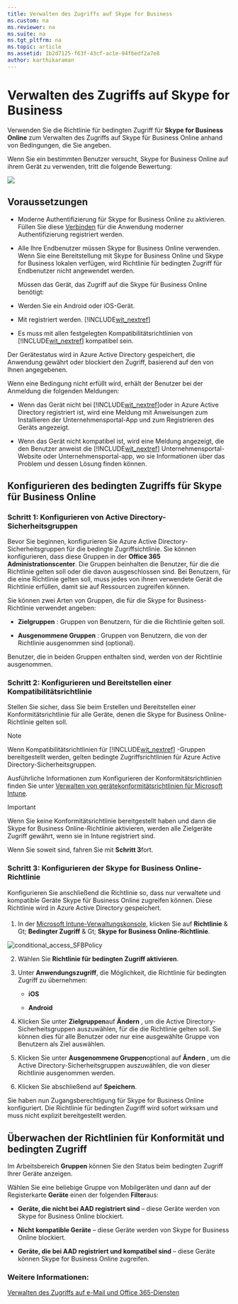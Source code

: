 ```yaml
---
title: Verwalten des Zugriffs auf Skype for Business
ms.custom: na
ms.reviewer: na
ms.suite: na
ms.tgt_pltfrm: na
ms.topic: article
ms.assetid: 1b2d7125-f63f-43cf-ac1e-94fbedf2a7e8
author: karthikaraman
---
```

# Verwalten des Zugriffs auf Skype for Business
Verwenden Sie die Richtlinie für bedingten Zugriff für  **Skype for Business Online** zum Verwalten des Zugriffs auf Skype für Business Online anhand von Bedingungen, die Sie angeben.

Wenn Sie ein bestimmten Benutzer versucht, Skype for Business Online auf ihrem Gerät zu verwenden, tritt die folgende Bewertung:

![](../Image/ConditionalAccess_SkypeforBusiness.png)

## Voraussetzungen

-   Moderne Authentifizierung für Skype for Business Online zu aktivieren. Füllen Sie diese [Verbinden](https://connect.microsoft.com/office/Survey/NominationSurvey.aspx?SurveyID=17299&ProgramID=8715) für die Anwendung moderner Authentifizierung registriert werden.
-  Alle Ihre Endbenutzer müssen Skype for Business Online verwenden. Wenn Sie eine Bereitstellung mit Skype for Business Online und Skype for Business lokalen verfügen, wird Richtlinie für bedingten Zugriff für Endbenutzer nicht angewendet werden.

    Müssen das Gerät, das Zugriff auf die Skype für Business Online benötigt:

-   Werden Sie ein Android oder iOS-Gerät.

-   Mit registriert werden. [!INCLUDE[wit_nextref](../Token/wit_nextref_md.md)]

-   Es muss mit allen festgelegten Kompatibilitätsrichtlinien von [!INCLUDE[wit_nextref](../Token/wit_nextref_md.md)] kompatibel sein.


Der Gerätestatus wird in Azure Active Directory gespeichert, die Anwendung gewährt oder blockiert den Zugriff, basierend auf den von Ihnen angegebenen.

Wenn eine Bedingung nicht erfüllt wird, erhält der Benutzer bei der Anmeldung die folgenden Meldungen:

-   Wenn das Gerät nicht bei [!INCLUDE[wit_nextref](../Token/wit_nextref_md.md)]oder in Azure Active Directory registriert ist, wird eine Meldung mit Anweisungen zum Installieren der Unternehmensportal-App und zum Registrieren des Geräts angezeigt.

-   Wenn das Gerät nicht kompatibel ist, wird eine Meldung angezeigt, die den Benutzer anweist die [!INCLUDE[wit_nextref](../Token/wit_nextref_md.md)] Unternehmensportal-Website oder Unternehmensportal-app, wo sie Informationen über das Problem und dessen Lösung finden können.

## Konfigurieren des bedingten Zugriffs für Skype für Business Online

### Schritt 1: Konfigurieren von Active Directory-Sicherheitsgruppen
Bevor Sie beginnen, konfigurieren Sie Azure Active Directory-Sicherheitsgruppen für die bedingte Zugriffsichtlinie. Sie können konfigurieren, dass diese Gruppen in der **Office 365 Administrationscenter**. Die Gruppen beinhalten die Benutzer, für die die Richtlinie gelten soll oder die davon ausgeschlossen sind. Bei Benutzern, für die eine Richtlinie gelten soll, muss jedes von ihnen verwendete Gerät die Richtlinie erfüllen, damit sie auf Ressourcen zugreifen können.

Sie können zwei Arten von Gruppen, die für die Skype for Business-Richtlinie verwendet angeben:

-   **Zielgruppen** : Gruppen von Benutzern, für die die Richtlinie gelten soll.

-   **Ausgenommene Gruppen** : Gruppen von Benutzern, die von der Richtlinie ausgenommen sind (optional).

Benutzer, die in beiden Gruppen enthalten sind, werden von der Richtlinie ausgenommen.

### Schritt 2: Konfigurieren und Bereitstellen einer Kompatibilitätsrichtlinie
Stellen Sie sicher, dass Sie beim Erstellen und Bereitstellen einer Konformitätsrichtlinie für alle Geräte, denen die Skype for Business Online-Richtlinie gelten soll.

> [!NOTE]
> Wenn Kompatibilitätsrichtlinien für [!INCLUDE[wit_nextref](../Token/wit_nextref_md.md)] -Gruppen bereitgestellt werden, gelten bedingte Zugriffsrichtlinien für Azure Active Directory-Sicherheitsgruppen.

Ausführliche Informationen zum Konfigurieren der Konformitätsrichtlinien finden Sie unter [Verwalten von gerätekonformitätsrichtlinien für Microsoft Intune](../Topic/Manage-device-compliance-policies-for-Microsoft-Intune.md).

> [!IMPORTANT]
> Wenn Sie keine Konformitätsrichtlinie bereitgestellt haben und dann die Skype for Business Online-Richtlinie aktivieren, werden alle Zielgeräte Zugriff gewährt, wenn sie in Intune registriert sind.

Wenn Sie soweit sind, fahren Sie mit **Schritt 3**fort.

### <a name="BKMK_OneDrive"></a>Schritt 3: Konfigurieren der Skype for Business Online-Richtlinie
Konfigurieren Sie anschließend die Richtlinie so, dass nur verwaltete und kompatible Geräte Skype für Business Online zugreifen können. Diese Richtlinie wird in Azure Active Directory gespeichert.

#### <a name="bkmk_spopolicy"></a>

1.  In der [Microsoft Intune-Verwaltungskonsole](https://manage.microsoft.com), klicken Sie auf **Richtlinie** & Gt; **Bedingter Zugriff** & Gt; **Skype for Business Online-Richtlinie**.

![conditional_access_SFBPolicy](/Image/conditional_access_SFBPolicy.png)

2.  Wählen Sie **Richtlinie für bedingten Zugriff aktivieren**.

3.  Unter **Anwendungszugriff**, die Möglichkeit, die Richtlinie für bedingten Zugriff zu übernehmen:

    -   **iOS**

    -   **Android**

4.  Klicken Sie unter **Zielgruppen**auf **Ändern** , um die Active Directory-Sicherheitsgruppen auszuwählen, für die die Richtlinie gelten soll. Sie können dies für alle Benutzer oder nur eine ausgewählte Gruppe von Benutzern als Ziel auswählen.

5.  Klicken Sie unter **Ausgenommene Gruppen**optional auf **Ändern** , um die Active Directory-Sicherheitsgruppen auszuwählen, die von dieser Richtlinie ausgenommen werden.

6.  Klicken Sie abschließend auf **Speichern**.

Sie haben nun Zugangsberechtigung für Skype for Business Online konfiguriert. Die Richtlinie für bedingten Zugriff wird sofort wirksam und muss nicht explizit bereitgestellt werden.


## Überwachen der Richtlinien für Konformität und bedingten Zugriff
Im Arbeitsbereich **Gruppen** können Sie den Status beim bedingten Zugriff Ihrer Geräte anzeigen.

Wählen Sie eine beliebige Gruppe von Mobilgeräten und dann auf der Registerkarte **Geräte** einen der folgenden **Filter**aus:

* **Geräte, die nicht bei AAD registriert sind** – diese Geräte werden von Skype for Business Online blockiert.

* **Nicht kompatible Geräte** – diese Geräte werden von Skype for Business Online blockiert.

* **Geräte, die bei AAD registriert und kompatibel sind** – diese Geräte können Skype for Business Online zugreifen.

### Weitere Informationen:
[Verwalten des Zugriffs auf e-Mail und Office 365-Diensten](Manage-access-to-email-and-SharePoint-with-Microsoft-Intune.md)


<!--HONumber=Mar16_HO4-->


